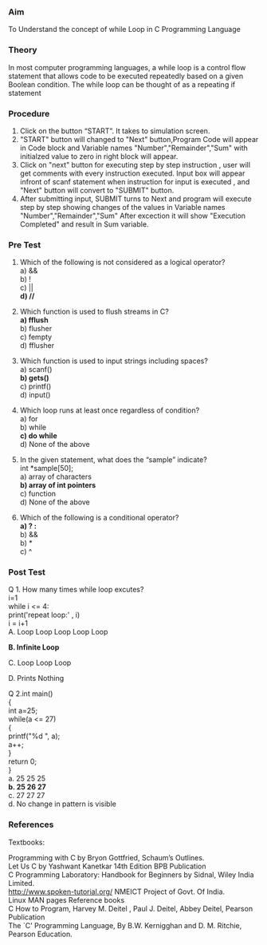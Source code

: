 ### Aim
To Understand the concept of while Loop in C Programming Language

### Theory
In most computer programming languages, a while loop is a control flow statement that allows code to be executed repeatedly based on a given Boolean condition. The while loop can be thought of as a repeating if statement

### Procedure
1. Click on the button “START”. It takes to simulation screen. 
2. "START" button will changed to "Next" button,Program Code will appear in Code block and Variable names "Number","Remainder","Sum" with initialzed value to zero in right block will appear.
3. Click on "next" button for executing step by step instruction , user will get comments with every instruction executed. Input box will appear infront of scanf statement when instruction for input is executed , and "Next" button will convert to "SUBMIT" button. 
4. After submitting input, SUBMIT turns to Next and program will execute step by step showing changes of the values in Variable names "Number","Remainder","Sum" After excection it will show "Execution Completed" and result in Sum variable.

### Pre Test
1) Which of the following is not considered as a logical operator?<br>
a) &&<br>
b) !<br>
c) ||<br>
<b>d) //<br></b>

2) Which function is used to flush streams in C?<br>
<b>a) fflush<br></b>
b) flusher<br>
c) fempty<br>
d) fflusher<br>

3) Which function is used to input strings including spaces?<br>
a) scanf()<br>
<b>b) gets()<br></b>
c) printf()<br>
d) input()<br>

4) Which loop runs at least once regardless of condition?<br>
a) for<br>
b) while<br>
<b>c) do while<br> </b>
d) None of the above <br>

5) In the given statement, what does the “sample” indicate?<br> 
        int *sample[50];<br>
a) array of characters<br>
<b>b) array of int pointers<br></b>
c) function<br>
d) None of the above<br>

6) Which of the following is a conditional operator?<br>
<b>a) ? : <br></b>
b) &&<br>
b) *<br>
c) ^<br>

### Post Test
Q 1. How many times while loop excutes? <br>
i=1 <br>
while i <= 4: <br>
print('repeat loop:' , i)<br>
i = i+1<br>
A. Loop Loop Loop Loop Loop

<b>B. Infinite Loop</b>

C. Loop Loop Loop

D. Prints Nothing


Q 2.int main() <br>
{ <br>
int a=25;<br>
while(a <= 27)<br>
{<br>
    printf("%d ", a);<br>
    a++;<br>
}<br>
return 0;<br>
}<br>
a. 25 25 25<br>
<b>b. 25 26 27<br></b>
c. 27 27 27<br>
d. No change in pattern is visible<br>
### References
Textbooks:

Programming with C by Bryon Gottfried, Schaum’s Outlines.<br>
Let Us C by Yashwant Kanetkar 14th Edition BPB Publication<br>
C Programming Laboratory: Handbook for Beginners by Sidnal, Wiley India Limited.<br>
http://www.spoken-tutorial.org/ NMEICT Project of Govt. Of India.<br>
Linux MAN pages Reference books<br>
C How to Program, Harvey M. Deitel , Paul J. Deitel, Abbey Deitel, Pearson Publication<br>
The `C' Programming Language, By B.W. Kernigghan and D. M. Ritchie, Pearson Education.<br>
